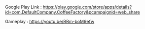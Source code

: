 Google Play Link : https://play.google.com/store/apps/details?id=com.DefaultCompany.CoffeeFactory&pcampaignid=web_share

Gameplay : https://youtu.be/BBm-boM9efw
